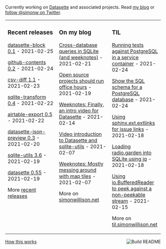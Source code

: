 Currently working on [Datasette](https://datasette.io/) and associated projects. Read [my blog](https://simonwillison.net/) or [follow @simonw on Twitter](https://twitter.com/simonw).

<table><tr><td valign="top" width="33%">

### Recent releases
<!-- recent_releases starts -->
[datasette-block 0.1](https://github.com/simonw/datasette-block/releases/tag/0.1) - 2021-02-25

[github-contents 0.2](https://github.com/simonw/github-contents/releases/tag/0.2) - 2021-02-24

[csv-diff 1.1](https://github.com/simonw/csv-diff/releases/tag/1.1) - 2021-02-23

[sqlite-transform 0.4](https://github.com/simonw/sqlite-transform/releases/tag/0.4) - 2021-02-22

[airtable-export 0.5](https://github.com/simonw/airtable-export/releases/tag/0.5) - 2021-02-22

[datasette-json-preview 0.3](https://github.com/simonw/datasette-json-preview/releases/tag/0.3) - 2021-02-20

[sqlite-utils 3.6](https://github.com/simonw/sqlite-utils/releases/tag/3.6) - 2021-02-19

[datasette 0.55](https://github.com/simonw/datasette/releases/tag/0.55) - 2021-02-19
<!-- recent_releases ends -->
More [recent releases](https://github.com/simonw/simonw/blob/main/releases.md)
</td><td valign="top" width="34%">

### On my blog
<!-- blog starts -->
[Cross-database queries in SQLite (and weeknotes)](http://simonwillison.net/2021/Feb/21/cross-database-queries/) - 2021-02-21

[Open source projects should run office hours](http://simonwillison.net/2021/Feb/19/office-hours/) - 2021-02-19

[Weeknotes: Finally, an intro video for Datasette](http://simonwillison.net/2021/Feb/14/weeknotes/) - 2021-02-14

[Video introduction to Datasette and sqlite-utils](http://simonwillison.net/2021/Feb/7/video/) - 2021-02-07

[Weeknotes: Mostly messing around with map tiles](http://simonwillison.net/2021/Feb/7/weeknotes/) - 2021-02-07
<!-- blog ends -->
More on [simonwillison.net](https://simonwillison.net/)
</td><td valign="top" width="33%">

### TIL
<!-- tils starts -->
[Running tests against PostgreSQL in a service container](https://til.simonwillison.net/github-actions/postgresq-service-container) - 2021-02-24

[Show the SQL schema for a PostgreSQL database](https://til.simonwillison.net/postgresql/show-schema) - 2021-02-24

[Using sphinx.ext.extlinks for issue links](https://til.simonwillison.net/sphinx/sphinx-ext-extlinks) - 2021-02-18

[Loading radio.garden into SQLite using jq](https://til.simonwillison.net/jq/radio-garden-jq) - 2021-02-18

[Using io.BufferedReader to peek against a non-peekable stream](https://til.simonwillison.net/python/io-bufferedreader) - 2021-02-15
<!-- tils ends -->
More on [til.simonwillison.net](https://til.simonwillison.net/)
</td></tr></table>

<a href="https://github.com/simonw/simonw/actions"><img src="https://github.com/simonw/simonw/workflows/Build%20README/badge.svg" align="right" alt="Build README"></a> <a href="https://simonwillison.net/2020/Jul/10/self-updating-profile-readme/">How this works</a>
